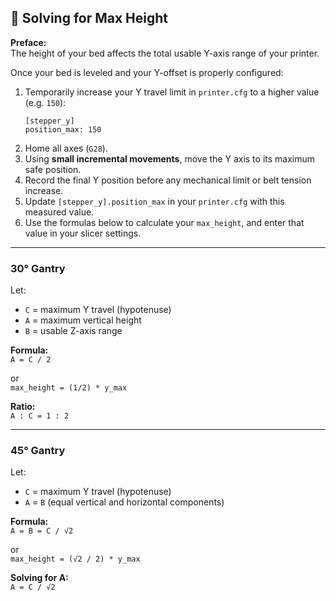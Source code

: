 ## 🧮 Solving for Max Height

**Preface:**  
The height of your bed affects the total usable Y-axis range of your printer.

Once your bed is leveled and your Y-offset is properly configured:

1. Temporarily increase your Y travel limit in `printer.cfg` to a higher value (e.g. `150`):
   ```
   [stepper_y]
   position_max: 150
   ```
2. Home all axes (`G28`).
3. Using **small incremental movements**, move the Y axis to its maximum safe position.
4. Record the final Y position before any mechanical limit or belt tension increase.
5. Update `[stepper_y].position_max` in your `printer.cfg` with this measured value.
6. Use the formulas below to calculate your `max_height`, and enter that value in your slicer settings.

---

### 30° Gantry

Let:  
- `C` = maximum Y travel (hypotenuse)  
- `A` = maximum vertical height  
- `B` = usable Z-axis range  

**Formula:**  
`A = C / 2`

or  
`max_height = (1/2) * y_max`  

**Ratio:**  
`A : C = 1 : 2`

---

### 45° Gantry

Let:  
- `C` = maximum Y travel (hypotenuse)  
- `A` = `B` (equal vertical and horizontal components)

**Formula:**  
`A = B = C / √2`  

or  
`max_height = (√2 / 2) * y_max`  

**Solving for A:**  
`A = C / √2`  